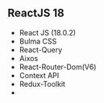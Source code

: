 ##	ReactJS	18

- React JS (18.0.2)
- Bulma CSS
- React-Query
- Aixos
- React-Router-Dom(V6)
- Context API
- Redux-Toolkit
- 
